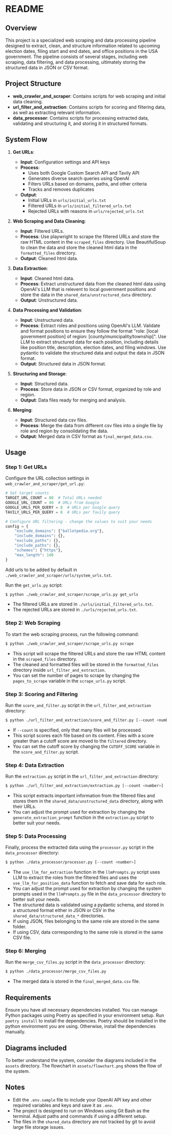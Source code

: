 # README

## Overview

This project is a specialized web scraping and data processing pipeline designed to extract, clean, and structure information related to upcoming election dates, filing start and end dates, and office positions in the USA government. The pipeline consists of several stages, including web scraping, data filtering, and data processing, ultimately storing the structured data in JSON or CSV format.

## Project Structure

- **web_crawler_and_scraper**: Contains scripts for web scraping and initial data cleaning.
- **url_filter_and_extraction**: Contains scripts for scoring and filtering data, as well as extracting relevant information.
- **data_processor**: Contains scripts for processing extracted data, validating and structuring it, and storing it in structured formats.

## System Flow

1. **Get URLs**:

   - **Input**: Configuration settings and API keys
   - **Process**:
     - Uses both Google Custom Search API and Tavily API
     - Generates diverse search queries using OpenAI
     - Filters URLs based on domains, paths, and other criteria
     - Tracks and removes duplicates
   - **Output**:
     - Initial URLs in `urls/initial_urls.txt`
     - Filtered URLs in `urls/initial_filtered_urls.txt`
     - Rejected URLs with reasons in `urls/rejected_urls.txt`

2. **Web Scraping and Data Cleaning**:

   - **Input**: Filtered URLs.
   - **Process**: Use playwright to scrape the filtered URLs and store the raw HTML content in the `scraped_files` directory. Use BeautifulSoup to clean the data and store the cleaned html data in the `formatted_files` directory.
   - **Output**: Cleaned html data.

3. **Data Extraction**:

   - **Input**: Cleaned html data.
   - **Process**: Extract unstructured data from the cleaned html data using OpenAI's LLM that is relevent to local government positions and store the data in the `shared_data/unstructured_data` directory.
   - **Output**: Unstructured data.

4. **Data Processing and Validation**:

   - **Input**: Unstructured data.
   - **Process**: Extract roles and positions using OpenAI's LLM. Validate and format positions to ensure they follow the format "role: [local government position] of region: [county/municipality/township]". Use LLM to extract structured data for each position, including details like position title, description, election dates, and filing windows. Use pydantic to validate the structured data and output the data in JSON format.
   - **Output**: Structured data in JSON format.

5. **Structuring and Storage**:

   - **Input**: Structured data.
   - **Process**: Store data in JSON or CSV format, organized by role and region.
   - **Output**: Data files ready for merging and analysis.

6. **Merging**:
   - **Input**: Structured data csv files.
   - **Process**: Merge the data from different csv files into a single file by role and region by consolidating the data.
   - **Output**: Merged data in CSV format as `final_merged_data.csv`.

## Usage

### Step 1: Get URLs

Configure the URL collection settings in `web_crawler_and_scraper/get_url.py`:

```python
# Set target counts
TARGET_URL_COUNT = 80  # Total URLs needed
GOOGLE_URL_COUNT = 40  # URLs from Google
GOOGLE_URLS_PER_QUERY = 8  # URLs per Google query
TAVILY_URLS_PER_QUERY = 8  # URLs per Tavily query

# Configure URL filtering - change the values to suit your needs
config = {
    "exclude_domains": {"ballotpedia.org"},
    "include_domains": {},
    "exclude_paths": {},
    "include_paths": {},
    "schemes": {"https"},
    "max_length": 140
}
```

Add urls to be added by default in `./web_crawler_and_scraper/urls/system_urls.txt`.

Run the `get_urls.py` script:

```bash
$ python ./web_crawler_and_scraper/scrape_urls.py get_urls
```

- The filtered URLs are stored in `./urls/initial_filtered_urls.txt`.
- The rejected URLs are stored in `./urls/rejected_urls.txt`.

### Step 2: Web Scraping

To start the web scraping process, run the following command:

```bash
$ python ./web_crawler_and_scraper/scrape_urls.py scrape
```

- This script will scrape the filtered URLs and store the raw HTML content in the `scraped_files` directory.
- The cleaned and formatted files will be stored in the `formatted_files` directory inside `url_filter_and_extraction`.
- You can set the number of pages to scrape by changing the `pages_to_scrape` variable in the `scrape_urls.py` script.

### Step 3: Scoring and Filtering

Run the `score_and_filter.py` script in the `url_filter_and_extraction` directory:

```bash
$ python ./url_filter_and_extraction/score_and_filter.py [--count <number>]
```

- If `--count` is specified, only that many files will be processed.
- This script scores each file based on its content. Files with a score greater than a cutoff score are moved to the `filtered` directory.
- You can set the cutoff score by changing the `CUTOFF_SCORE` variable in the `score_and_filter.py` script.

### Step 4: Data Extraction

Run the `extraction.py` script in the `url_filter_and_extraction` directory:

```bash
$ python ./url_filter_and_extraction/extraction.py [--count <number>]
```

- This script extracts important information from the filtered files and stores them in the `shared_data/unstructured_data` directory, along with their URLs.
- You can adjust the prompt used for extraction by changing the `generate_extraction_prompt` function in the `extraction.py` script to better suit your needs.

### Step 5: Data Processing

Finally, process the extracted data using the `processor.py` script in the `data_processor` directory:

```bash
$ python ./data_processor/processor.py [--count <number>]
```

- The `use_llm_for_extraction` function in the `llmPrompts.py` script uses LLM to extract the roles from the filtered files and uses the `use_llm_for_position_data` function to fetch and save data for each role.
- You can adjust the prompt used for extraction by changing the system prompts used in the `llmPrompts.py` file in the `data_processor` directory to better suit your needs.
- The structured data is validated using a pydantic schema, and stored in a structured format either in JSON or CSV in the `shared_data/structured_data_*` directories.
- If using JSON, files belonging to the same role are stored in the same folder.
- If using CSV, data corresponding to the same role is stored in the same CSV file.

### Step 6: Merging

Run the `merge_csv_files.py` script in the `data_processor` directory:

```bash
$ python ./data_processor/merge_csv_files.py
```

- The merged data is stored in the `final_merged_data.csv` file.

## Requirements

Ensure you have all necessary dependencies installed. You can manage Python packages using Poetry as specified in your environment setup.
Run `poetry install` to install the dependencies.
Poetry should be installed in the python environment you are using. Otherwise, install the dependencies manually.

## Diagrams included

To better understand the system, consider the diagrams included in the `assets` directory.
The flowchart in `assets/flowchart.png` shows the flow of the system.

## Notes

- Edit the `.env.sample` file to include your OpenAI API key and other required variables and keys and save it as `.env`.
- The project is designed to run on Windows using Git Bash as the terminal. Adjust paths and commands if using a different setup.
- The files in the `shared_data` directory are not tracked by git to avoid large file storage issues.
